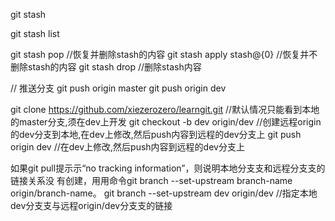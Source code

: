 git stash

git stash list

git stash pop   //恢复并删除stash的内容
git stash apply  stash@{0}  //恢复并不删除stash的内容
git stash drop  //删除stash内容


// 推送分支
git push origin master
git push origin dev

git clone https://github.com/xiezerozero/learngit.git   //默认情况只能看到本地的master分支,须在dev上开发
git checkout -b dev origin/dev  //创建远程origin的dev分支到本地,在dev上修改,然后push内容到远程的dev分支上
git push origin dev     //在dev上修改,然后push内容到远程的dev分支上


如果git pull提⽰示“no tracking information”，则说明本地分⽀支和远程分⽀支的链接关系没
有创建，⽤用命令git branch --set-upstream branch-name origin/branch-name。
git branch --set-upstream dev origin/dev    //指定本地dev分⽀支与远程origin/dev分⽀支的链接
